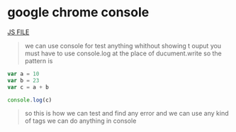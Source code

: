 # google chrome console 
[JS FILE](./10-google-chrome-console.md)
> we can use console for test anything whithout showing t ouput you must have to use console.log at the place of ducument.write so the pattern is 
```javascript 
var a = 10
var b = 23
var c = a + b 

console.log(c)
```
> so this is how we can test and find any error and we can use any kind of tags we can do anything in console
